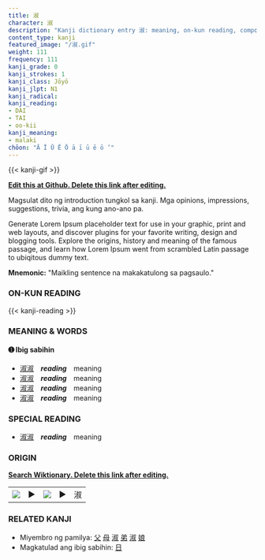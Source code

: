 ```yaml
---
title: 淑
character: 淑
description: "Kanji dictionary entry 淑: meaning, on-kun reading, compounds, origin, related kanji"
content_type: kanji
featured_image: "/淑.gif"
weight: 111
frequency: 111
kanji_grade: 0
kanji_strokes: 1
kanji_class: Jōyō
kanji_jlpt: N1
kanji_radical: 
kanji_reading: 
- DAI
- TAI
- oo-kii
kanji_meaning:
- malaki
chōon: "Ā Ī Ū Ē Ō ā ī ū ē ō ’"
---
```

[//]: # (Don't edit the line below. Kanji animated GIF code is automatically generated.)
{{< kanji-gif >}}

[//]: # (Edit below this line.)

**[Edit this at Github. Delete this link after editing.](https://github.com/tim0g/tim/tree/main/content/kanji/淑/index.md)**

Magsulat dito ng introduction tungkol sa kanji. Mga opinions, impressions, suggestions, trivia, ang kung ano-ano pa.

Generate Lorem Ipsum placeholder text for use in your graphic, print and web layouts, and discover plugins for your favorite writing, design and blogging tools. Explore the origins, history and meaning of the famous passage, and learn how Lorem Ipsum went from scrambled Latin passage to ubiqitous dummy text.
 
**Mnemonic:** "Maikling sentence na makakatulong sa pagsaulo."

### ON-KUN READING

[//]: # (Don't edit the line below. ON-KUN READING code is automatically generated.)
{{< kanji-reading >}}

### MEANING & WORDS

#### ➊ **Ibig sabihin**
  - [淑](../淑)[淑](../淑)　***reading***　meaning
  - [淑](../淑)[淑](../淑)　***reading***　meaning
  - [淑](../淑)[淑](../淑)　***reading***　meaning
  - [淑](../淑)[淑](../淑)　***reading***　meaning

### SPECIAL READING
  - [淑](../淑)[淑](../淑)　***reading***　meaning

### ORIGIN

**[Search Wiktionary. Delete this link after editing.](https://wiktionary.org/wiki/淑)**
<table class="kanji-table"><tr><td>
<img src="60px-淑-bronze.svg.png">
</td><td>▶</td><td>
<img src="60px-淑-oracle.svg.png">
</td><td>▶</td>
<td class="kanji-origin">淑</td>
</tr></table>

### RELATED KANJI
- Miyembro ng pamilya: [父](../父) [母](../母) [淑](../淑) [弟](../弟) [淑](../淑) [娘](../娘)
- Magkatulad ang ibig sabihin: [日](../日)
